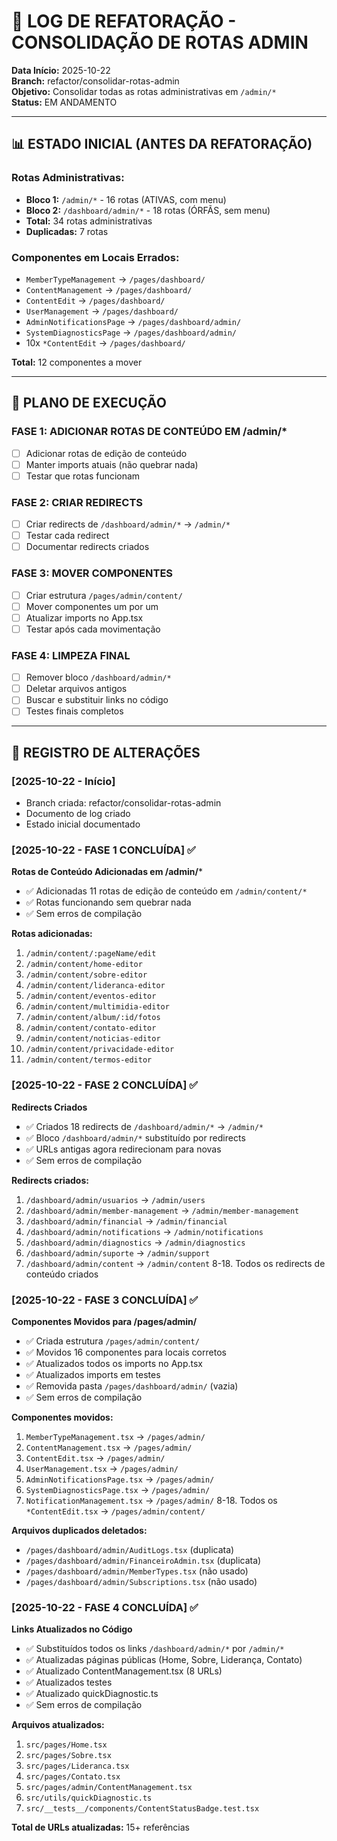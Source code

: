 # 🔧 LOG DE REFATORAÇÃO - CONSOLIDAÇÃO DE ROTAS ADMIN

**Data Início:** 2025-10-22  
**Branch:** refactor/consolidar-rotas-admin  
**Objetivo:** Consolidar todas as rotas administrativas em `/admin/*`  
**Status:** EM ANDAMENTO

---

## 📊 ESTADO INICIAL (ANTES DA REFATORAÇÃO)

### Rotas Administrativas:
- **Bloco 1:** `/admin/*` - 16 rotas (ATIVAS, com menu)
- **Bloco 2:** `/dashboard/admin/*` - 18 rotas (ÓRFÃS, sem menu)
- **Total:** 34 rotas administrativas
- **Duplicadas:** 7 rotas

### Componentes em Locais Errados:
- `MemberTypeManagement` → `/pages/dashboard/`
- `ContentManagement` → `/pages/dashboard/`
- `ContentEdit` → `/pages/dashboard/`
- `UserManagement` → `/pages/dashboard/`
- `AdminNotificationsPage` → `/pages/dashboard/admin/`
- `SystemDiagnosticsPage` → `/pages/dashboard/admin/`
- 10x `*ContentEdit` → `/pages/dashboard/`

**Total:** 12 componentes a mover

---

## 🎯 PLANO DE EXECUÇÃO

### FASE 1: ADICIONAR ROTAS DE CONTEÚDO EM /admin/*
- [ ] Adicionar rotas de edição de conteúdo
- [ ] Manter imports atuais (não quebrar nada)
- [ ] Testar que rotas funcionam

### FASE 2: CRIAR REDIRECTS
- [ ] Criar redirects de `/dashboard/admin/*` → `/admin/*`
- [ ] Testar cada redirect
- [ ] Documentar redirects criados

### FASE 3: MOVER COMPONENTES
- [ ] Criar estrutura `/pages/admin/content/`
- [ ] Mover componentes um por um
- [ ] Atualizar imports no App.tsx
- [ ] Testar após cada movimentação

### FASE 4: LIMPEZA FINAL
- [ ] Remover bloco `/dashboard/admin/*`
- [ ] Deletar arquivos antigos
- [ ] Buscar e substituir links no código
- [ ] Testes finais completos

---

## 📝 REGISTRO DE ALTERAÇÕES

### [2025-10-22 - Início]
- Branch criada: refactor/consolidar-rotas-admin
- Documento de log criado
- Estado inicial documentado

### [2025-10-22 - FASE 1 CONCLUÍDA] ✅
**Rotas de Conteúdo Adicionadas em /admin/***
- ✅ Adicionadas 11 rotas de edição de conteúdo em `/admin/content/*`
- ✅ Rotas funcionando sem quebrar nada
- ✅ Sem erros de compilação

**Rotas adicionadas:**
1. `/admin/content/:pageName/edit`
2. `/admin/content/home-editor`
3. `/admin/content/sobre-editor`
4. `/admin/content/lideranca-editor`
5. `/admin/content/eventos-editor`
6. `/admin/content/multimidia-editor`
7. `/admin/content/album/:id/fotos`
8. `/admin/content/contato-editor`
9. `/admin/content/noticias-editor`
10. `/admin/content/privacidade-editor`
11. `/admin/content/termos-editor`

### [2025-10-22 - FASE 2 CONCLUÍDA] ✅
**Redirects Criados**
- ✅ Criados 18 redirects de `/dashboard/admin/*` → `/admin/*`
- ✅ Bloco `/dashboard/admin/*` substituído por redirects
- ✅ URLs antigas agora redirecionam para novas
- ✅ Sem erros de compilação

**Redirects criados:**
1. `/dashboard/admin/usuarios` → `/admin/users`
2. `/dashboard/admin/member-management` → `/admin/member-management`
3. `/dashboard/admin/financial` → `/admin/financial`
4. `/dashboard/admin/notifications` → `/admin/notifications`
5. `/dashboard/admin/diagnostics` → `/admin/diagnostics`
6. `/dashboard/admin/suporte` → `/admin/support`
7. `/dashboard/admin/content` → `/admin/content`
8-18. Todos os redirects de conteúdo criados

### [2025-10-22 - FASE 3 CONCLUÍDA] ✅
**Componentes Movidos para /pages/admin/**
- ✅ Criada estrutura `/pages/admin/content/`
- ✅ Movidos 16 componentes para locais corretos
- ✅ Atualizados todos os imports no App.tsx
- ✅ Atualizados imports em testes
- ✅ Removida pasta `/pages/dashboard/admin/` (vazia)
- ✅ Sem erros de compilação

**Componentes movidos:**
1. `MemberTypeManagement.tsx` → `/pages/admin/`
2. `ContentManagement.tsx` → `/pages/admin/`
3. `ContentEdit.tsx` → `/pages/admin/`
4. `UserManagement.tsx` → `/pages/admin/`
5. `AdminNotificationsPage.tsx` → `/pages/admin/`
6. `SystemDiagnosticsPage.tsx` → `/pages/admin/`
7. `NotificationManagement.tsx` → `/pages/admin/`
8-18. Todos os `*ContentEdit.tsx` → `/pages/admin/content/`

**Arquivos duplicados deletados:**
- `/pages/dashboard/admin/AuditLogs.tsx` (duplicata)
- `/pages/dashboard/admin/FinanceiroAdmin.tsx` (duplicata)
- `/pages/dashboard/admin/MemberTypes.tsx` (não usado)
- `/pages/dashboard/admin/Subscriptions.tsx` (não usado)

### [2025-10-22 - FASE 4 CONCLUÍDA] ✅
**Links Atualizados no Código**
- ✅ Substituídos todos os links `/dashboard/admin/*` por `/admin/*`
- ✅ Atualizadas páginas públicas (Home, Sobre, Liderança, Contato)
- ✅ Atualizado ContentManagement.tsx (8 URLs)
- ✅ Atualizados testes
- ✅ Atualizado quickDiagnostic.ts
- ✅ Sem erros de compilação

**Arquivos atualizados:**
1. `src/pages/Home.tsx`
2. `src/pages/Sobre.tsx`
3. `src/pages/Lideranca.tsx`
4. `src/pages/Contato.tsx`
5. `src/pages/admin/ContentManagement.tsx`
6. `src/utils/quickDiagnostic.ts`
7. `src/__tests__/components/ContentStatusBadge.test.tsx`

**Total de URLs atualizadas:** 15+ referências

